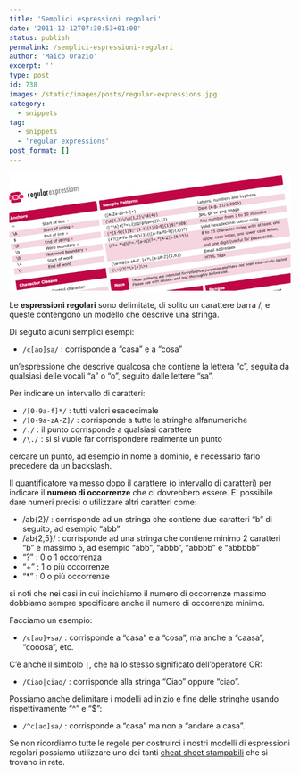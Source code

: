 ```yaml
---
title: 'Semplici espressioni regolari'
date: '2011-12-12T07:30:53+01:00'
status: publish
permalink: /semplici-espressioni-regolari
author: 'Maico Orazio'
excerpt: ''
type: post
id: 738
images: /static/images/posts/regular-expressions.jpg
category:
  - snippets
tag:
  - snippets
  - 'regular expressions'
post_format: []
---
```


![](/static/images/posts/regular-expressions.jpg 'regular expressions')

Le **espressioni regolari** sono delimitate, di solito un carattere barra /, e queste contengono un modello che descrive una stringa.

Di seguito alcuni semplici esempi:

- `/c[ao]sa/` : corrisponde a “casa” e a “cosa”

un’espressione che descrive qualcosa che contiene la lettera “c”, seguita da qualsiasi delle vocali “a” o “o”, seguito dalle lettere “sa”.

Per indicare un intervallo di caratteri:

- `/[0-9a-f]*/` : tutti valori esadecimale
- `/[0-9a-zA-Z]/` : corrisponde a tutte le stringhe alfanumeriche
- `/./` : il punto corrisponde a qualsiasi carattere
- `/\./` : si si vuole far corrispondere realmente un punto

cercare un punto, ad esempio in nome a dominio, è necessario farlo precedere da un backslash.

Il quantificatore va messo dopo il carattere (o intervallo di caratteri) per indicare il **numero di occorrenze** che ci dovrebbero essere. E’ possibile dare numeri precisi o utilizzare altri caratteri come:

- /ab{2}/ : corrisponde ad un stringa che contiene due caratteri “b” di seguito, ad esempio “abb”
- /ab{2,5}/ : corrisponde ad una stringa che contiene minimo 2 caratteri “b” e massimo 5, ad esempio “abb”, “abbb”, “abbbb” e “abbbbb”
- “?” : 0 o 1 occorrenza
- “+” : 1 o più occorrenze
- “\*” : 0 o più occorrenze

si noti che nei casi in cui indichiamo il numero di occorrenze massimo dobbiamo sempre specificare anche il numero di occorrenze minimo.

Facciamo un esempio:

- `/c[ao]+sa/` : corrisponde a “casa” e a “cosa”, ma anche a “caasa”, “cooosa”, etc.

C’è anche il simbolo `|`, che ha lo stesso significato dell’operatore OR:

- `/Ciao|ciao/` : corrisponde alla stringa “Ciao” oppure “ciao”.

Possiamo anche delimitare i modelli ad inizio e fine delle stringhe usando rispettivamente “^” e “$”:

- `/^c[ao]sa/` : corrisponde a “casa” ma non a “andare a casa”.

Se non ricordiamo tutte le regole per costruirci i nostri modelli di espressioni regolari possiamo utilizzare uno dei tanti [cheat sheet stampabili](http://www.addedbytes.com/cheat-sheets/regular-expressions-cheat-sheet/ 'Regular Expressions Cheat Sheet (V2)') che si trovano in rete.
